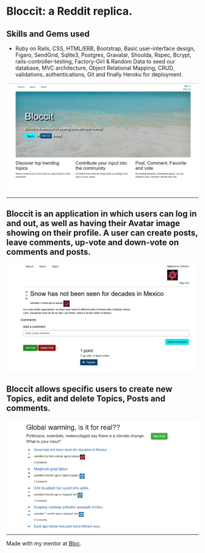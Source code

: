  # Bloccit: a Reddit replica.
 
 ## Skills and Gems used
 * Ruby on Rails, CSS, HTML/ERB, Bootstrap, Basic user-interface design, Figaro, SendGrid, Sqlite3, Postgres, Gravatar, Shoulda, Rspec, Bcrypt, rails-controller-testing, Factory-Girl & Random Data to seed our database, MVC architecture, Object Relational Mapping, CRUD, validations, authentications, Git and finally Heroku for deployment.
 
 ![Bloccit HomePage](app/assets/images/bloccitHomePage.png)
 
 ------------------------------------------------------------------------------
 
## Bloccit is an application in which users can log in and out, as well as having their Avatar image showing on their profile. A user can create posts, leave comments, up-vote and down-vote on comments and posts. 
 
 
 ![Bloccit CommentPage](app/assets/images/bloccitCommentdone.png)
 
 
## Bloccit allows specific users to create new Topics, edit and delete Topics, Posts and comments.
 
 ![Bloccit PostPage](app/assets/images/bloccitPostdone.png)
 
 ------------------------------------------------------------------------------
 
 Made with my mentor at [Bloc](http://bloc.io).